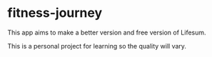 # fitness-journey

This app aims to make a better version and free version of Lifesum. 

This is a personal project for learning so the quality will vary. 
